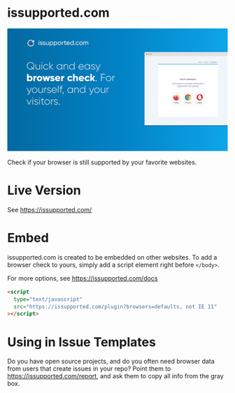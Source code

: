 # issupported.com

![social](public/social.png)

Check if your browser is still supported by your favorite websites.

# Live Version

See https://issupported.com/

# Embed

issupported.com is created to be embedded on other websites. To add a browser check to yours, simply add a script element right before `</body>`.

For more options, see https://issupported.com/docs

```html
<script
  type="text/javascript"
  src="https://issupported.com/plugin?browsers=defaults, not IE 11"
></script>
```

# Using in Issue Templates

Do you have open source projects, and do you often need browser data from users that create issues in your repo? Point them to https://issupported.com/report, and ask them to copy all info from the gray box.
